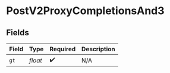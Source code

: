 # PostV2ProxyCompletionsAnd3


## Fields

| Field              | Type               | Required           | Description        |
| ------------------ | ------------------ | ------------------ | ------------------ |
| `gt`               | *float*            | :heavy_check_mark: | N/A                |